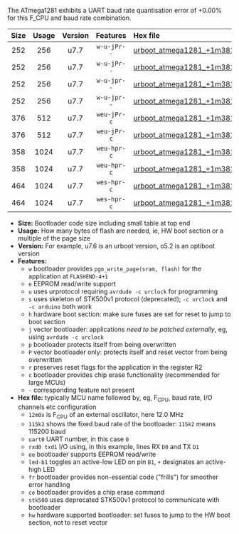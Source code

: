 The ATmega1281 exhibits a UART baud rate quantisation error of +0.00% for this F_CPU and baud rate combination.

|Size|Usage|Version|Features|Hex file|
|:-:|:-:|:-:|:-:|:--|
|252|256|u7.7|`w-u-jPr--`|[urboot_atmega1281_+1m3824x_+++1k8_uart0_rxe0_txe1_led+b5.hex](https://raw.githubusercontent.com/stefanrueger/urboot.hex/main/cores/megacore/atmega1281/external_oscillator/fcpu_+1m3824x/br_+++1k8/urboot_atmega1281_+1m3824x_+++1k8_uart0_rxe0_txe1_led+b5.hex)|
|252|256|u7.7|`w-u-jPr--`|[urboot_atmega1281_+1m3824x_+++1k8_uart1_rxd2_txd3_led+b5.hex](https://raw.githubusercontent.com/stefanrueger/urboot.hex/main/cores/megacore/atmega1281/external_oscillator/fcpu_+1m3824x/br_+++1k8/urboot_atmega1281_+1m3824x_+++1k8_uart1_rxd2_txd3_led+b5.hex)|
|252|256|u7.7|`w-u-jpr--`|[urboot_atmega1281_+1m3824x_+++1k8_uart0_rxe0_txe1_led+b5_fr.hex](https://raw.githubusercontent.com/stefanrueger/urboot.hex/main/cores/megacore/atmega1281/external_oscillator/fcpu_+1m3824x/br_+++1k8/urboot_atmega1281_+1m3824x_+++1k8_uart0_rxe0_txe1_led+b5_fr.hex)|
|252|256|u7.7|`w-u-jpr--`|[urboot_atmega1281_+1m3824x_+++1k8_uart1_rxd2_txd3_led+b5_fr.hex](https://raw.githubusercontent.com/stefanrueger/urboot.hex/main/cores/megacore/atmega1281/external_oscillator/fcpu_+1m3824x/br_+++1k8/urboot_atmega1281_+1m3824x_+++1k8_uart1_rxd2_txd3_led+b5_fr.hex)|
|376|512|u7.7|`weu-jPr-c`|[urboot_atmega1281_+1m3824x_+++1k8_uart0_rxe0_txe1_ee_led+b5_fr_ce.hex](https://raw.githubusercontent.com/stefanrueger/urboot.hex/main/cores/megacore/atmega1281/external_oscillator/fcpu_+1m3824x/br_+++1k8/urboot_atmega1281_+1m3824x_+++1k8_uart0_rxe0_txe1_ee_led+b5_fr_ce.hex)|
|376|512|u7.7|`weu-jPr-c`|[urboot_atmega1281_+1m3824x_+++1k8_uart1_rxd2_txd3_ee_led+b5_fr_ce.hex](https://raw.githubusercontent.com/stefanrueger/urboot.hex/main/cores/megacore/atmega1281/external_oscillator/fcpu_+1m3824x/br_+++1k8/urboot_atmega1281_+1m3824x_+++1k8_uart1_rxd2_txd3_ee_led+b5_fr_ce.hex)|
|358|1024|u7.7|`weu-hpr-c`|[urboot_atmega1281_+1m3824x_+++1k8_uart0_rxe0_txe1_ee_led+b5_fr_ce_hw.hex](https://raw.githubusercontent.com/stefanrueger/urboot.hex/main/cores/megacore/atmega1281/external_oscillator/fcpu_+1m3824x/br_+++1k8/urboot_atmega1281_+1m3824x_+++1k8_uart0_rxe0_txe1_ee_led+b5_fr_ce_hw.hex)|
|358|1024|u7.7|`weu-hpr-c`|[urboot_atmega1281_+1m3824x_+++1k8_uart1_rxd2_txd3_ee_led+b5_fr_ce_hw.hex](https://raw.githubusercontent.com/stefanrueger/urboot.hex/main/cores/megacore/atmega1281/external_oscillator/fcpu_+1m3824x/br_+++1k8/urboot_atmega1281_+1m3824x_+++1k8_uart1_rxd2_txd3_ee_led+b5_fr_ce_hw.hex)|
|464|1024|u7.7|`wes-hpr-c`|[urboot_atmega1281_+1m3824x_+++1k8_uart0_rxe0_txe1_ee_led+b5_fr_ce_stk500_hw.hex](https://raw.githubusercontent.com/stefanrueger/urboot.hex/main/cores/megacore/atmega1281/external_oscillator/fcpu_+1m3824x/br_+++1k8/urboot_atmega1281_+1m3824x_+++1k8_uart0_rxe0_txe1_ee_led+b5_fr_ce_stk500_hw.hex)|
|464|1024|u7.7|`wes-hpr-c`|[urboot_atmega1281_+1m3824x_+++1k8_uart1_rxd2_txd3_ee_led+b5_fr_ce_stk500_hw.hex](https://raw.githubusercontent.com/stefanrueger/urboot.hex/main/cores/megacore/atmega1281/external_oscillator/fcpu_+1m3824x/br_+++1k8/urboot_atmega1281_+1m3824x_+++1k8_uart1_rxd2_txd3_ee_led+b5_fr_ce_stk500_hw.hex)|

- **Size:** Bootloader code size including small table at top end
- **Usage:** How many bytes of flash are needed, ie, HW boot section or a multiple of the page size
- **Version:** For example, u7.6 is an urboot version, o5.2 is an optiboot version
- **Features:**
  + `w` bootloader provides `pgm_write_page(sram, flash)` for the application at `FLASHEND-4+1`
  + `e` EEPROM read/write support
  + `u` uses urprotocol requiring `avrdude -c urclock` for programming
  + `s` uses skeleton of STK500v1 protocol (deprecated); `-c urclock` and `-c arduino` both work
  + `h` hardware boot section: make sure fuses are set for reset to jump to boot section
  + `j` vector bootloader: applications *need to be patched externally*, eg, using `avrdude -c urclock`
  + `p` bootloader protects itself from being overwritten
  + `P` vector bootloader only: protects itself and reset vector from being overwritten
  + `r` preserves reset flags for the application in the register R2
  + `c` bootloader provides chip erase functionality (recommended for large MCUs)
  + `-` corresponding feature not present
- **Hex file:** typically MCU name followed by, eg, F<sub>CPU</sub>, baud rate, I/O channels etc configuration
  + `12m0x` is F<sub>CPU</sub> of an external oscillator, here 12.0 MHz
  + `115k2` shows the fixed baud rate of the bootloader: `115k2` means 115200 baud
  + `uart0` UART number, in this case `0`
  + `rxd0 txd1` I/O using, in this example, lines RX `D0` and TX `D1`
  + `ee` bootloader supports EEPROM read/write
  + `led-b1` toggles an active-low LED on pin `B1`, `+` designates an active-high LED
  + `fr` bootloader provides non-essential code ("frills") for smoother error handling
  + `ce` bootloader provides a chip erase command
  + `stk500` uses deprecated STK500v1 protocol to communicate with bootloader
  + `hw` hardware supported bootloader: set fuses to jump to the HW boot section, not to reset vector
